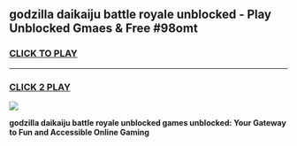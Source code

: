
## godzilla daikaiju battle royale unblocked - Play Unblocked Gmaes & Free #98omt
<h3>
<a href="https://news.freeplayer.one?title=godzilla_daikaiju_battle_royale_unblocked&ref=24F">CLICK TO PLAY</a></h3>
<hr>

<h3>
<a href="https://news.freeplayer.one?title=godzilla_daikaiju_battle_royale_unblocked&ref=24F">CLICK 2 PLAY</a>
  
</h3>

<a href="https://news.freeplayer.one?title=godzilla_daikaiju_battle_royale_unblocked&ref=24F/"><img src="https://clearcache.store/games.png"></a>


**godzilla daikaiju battle royale unblocked games unblocked: Your Gateway to Fun and Accessible Online Gaming**
